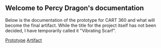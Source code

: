 ## Welcome to Percy Dragon's documentation

Below is the documentation of the prototype for CART 360 and what will become the final artifact.
While the title for the project itself has not been decided, I have temporarily called it "Vibrating Scarf".

[Prototype](./prototype.md) [Artifact](./artifact.md)

